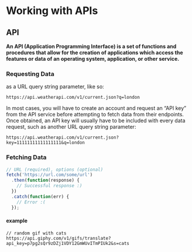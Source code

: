 # Working with APIs
## API
**An API (Application Programming Interface) is a set of functions and procedures that allow for the creation of applications which access the features or data of an operating system, application, or other service.**

### Requesting Data 
as a URL query string parameter, like so:
```
https://api.weatherapi.com/v1/current.json?q=london
```
In most cases, you will have to create an account and request an “API key” from the API service before attempting to fetch data from their endpoints. Once obtained, an API key will usually have to be included with every data request, such as another URL query string parameter:
```
https://api.weatherapi.com/v1/current.json?key=11111111111111111&q=london
```

### Fetching Data
```javascript
// URL (required), options (optional)
fetch('https://url.com/some/url')
  .then(function(response) {
    // Successful response :)
  })
  .catch(function(err) {
    // Error :(
  });
```

#### example
```
// random gif with cats
https://api.giphy.com/v1/gifs/translate?api_key=p7pg2sQr9zDZj1VDY12GmWUvITmPIUk2&s=cats
```
## CORS
**Cross-Origin Resource Sharing (CORS) is a mechanism that uses additional HTTP headers to tell browsers to give a web application running at one origin, access to selected resources from a different origin.**

## Simple request
```javascript
<!DOCTYPE html>
<html lang="en">
  <head>
    <meta charset="UTF-8" />
    <title>Document</title>
  </head>
  <body>
    <img src="#" />
    <script>
      const img = document.querySelector("img");
      fetch(
        "https://api.giphy.com/v1/gifs/translate?api_key=p7pg2sQr9zDZj1VDY12GmWUvITmPIUk2&s=cats",
        { mode: "cors" }
      )
        .then(function (response) {
          return response.json();
        })
        .then(function (response) {
          img.src = response.data.images.original.url;
        });
    </script>
  </body>
</html>
```

## [List of public APIs](https://github.com/n0shake/Public-APIs)